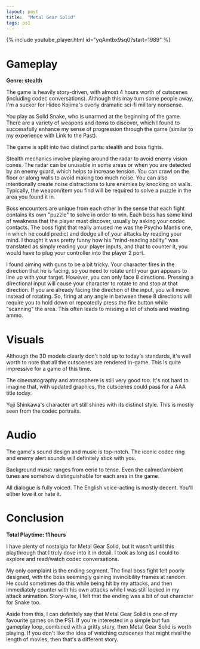 ```yaml
---
layout: post
title:  "Metal Gear Solid"
tags: ps1
---
```


{% include youtube_player.html id="yqAmtbx9sq0?start=1989" %}

# Gameplay
**Genre: stealth**

The game is heavily story-driven, with almost 4 hours worth of cutscenes (including codec conversations). Although this may turn some people away, I'm a sucker for Hideo Kojima's overly dramatic sci-fi military nonsense.

You play as Solid Snake, who is unarmed at the beginning of the game. There are a variety of weapons and items to discover, which I found to successfully enhance my sense of progression through the game (similar to my experience with Link to the Past).

The game is split into two distinct parts: stealth and boss fights.

Stealth mechanics involve playing around the radar to avoid enemy vision cones. The radar can be unusable in some areas or when you are detected by an enemy guard, which helps to increase tension. You can crawl on the floor or along walls to avoid making too much noise. You can also intentionally create noise distractions to lure enemies by knocking on walls. Typically, the weapon/item you find will be required to solve a puzzle in the area you found it in.

Boss encounters are unique from each other in the sense that each fight contains its own "puzzle" to solve in order to win. Each boss has some kind of weakness that the player must discover, usually by asking your codec contacts. The boss fight that really amused me was the Psycho Mantis one, in which he could predict and dodge all of your attacks by reading your mind. I thought it was pretty funny how his "mind-reading ability" was translated as simply reading your player inputs, and that to counter it, you would have to plug your controller into the player 2 port.

I found aiming with guns to be a bit tricky. Your character fires in the direction that he is facing, so you need to rotate until your gun appears to line up with your target. However, you can only face 8 directions. Pressing a directional input will cause your character to rotate to and stop at that direction. If you are already facing the direction of the input, you will move instead of rotating. So, firing at any angle in between these 8 directions will require you to hold down or repeatedly press the fire button while "scanning" the area. This often leads to missing a lot of shots and wasting ammo.

# Visuals
Although the 3D models clearly don't hold up to today's standards, it's well worth to note that all the cutscenes are rendered in-game. This is quite impressive for a game of this time.

The cinematography and atmosphere is still very good too. It's not hard to imagine that, with updated graphics, the cutscenes could pass for a AAA title today.

Yoji Shinkawa's character art still shines with its distinct style. This is mostly seen from the codec portraits.

# Audio
The game's sound design and music is top-notch. The iconic codec ring and enemy alert sounds will definitely stick with you.

Background music ranges from eerie to tense. Even the calmer/ambient tunes are somehow distinguishable for each area in the game.

All dialogue is fully voiced. The English voice-acting is mostly decent. You'll either love it or hate it.

# Conclusion
**Total Playtime: 11 hours**

I have plenty of nostalgia for Metal Gear Solid, but it wasn't until this playthrough that I truly dove into it in detail. I took as long as I could to explore and read/watch codec conversations.

My only complaint is the ending segment. The final boss fight felt poorly designed, with the boss seemingly gaining invincibility frames at random. He could sometimes do this while being hit by my attacks, and then immediately counter with his own attacks while I was still locked in my attack animation. Story-wise, I felt that the ending was a bit of out character for Snake too.

Aside from this, I can definitely say that Metal Gear Solid is one of my favourite games on the PS1. If you're interested in a simple but fun gameplay loop, combined with a gritty story, then Metal Gear Solid is worth playing. If you don't like the idea of watching cutscenes that might rival the length of movies, then that's a different story.
